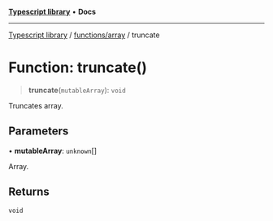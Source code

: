 [**Typescript library**](../../../index.md) • **Docs**

***

[Typescript library](../../../modules.md) / [functions/array](../index.md) / truncate

# Function: truncate()

> **truncate**(`mutableArray`): `void`

Truncates array.

## Parameters

• **mutableArray**: `unknown`[]

Array.

## Returns

`void`
